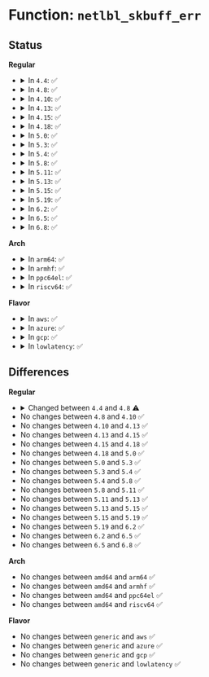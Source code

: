 # Function: <code>netlbl_skbuff_err</code>

## Status
<b>Regular</b>
<ul>
<li>
<details>
<summary>In <code>4.4</code>: ✅</summary>

```c
void netlbl_skbuff_err(struct sk_buff *skb, int error, int gateway);
```

**Collision:** Unique Global

**Inline:** No

**Transformation:** False

**Instances:**

```
In net/netlabel/netlabel_kapi.c (ffffffff8180bff0)
Location: net/netlabel/netlabel_kapi.c:1097
Inline: False
Direct callers:
  - security/selinux/netlabel.c:selinux_netlbl_err
  - security/selinux/netlabel.c:selinux_netlbl_sock_rcv_skb
  - security/smack/smack_lsm.c:smack_socket_sock_rcv_skb
```
**Symbols:**

```
ffffffff8180bff0-ffffffff8180c026: netlbl_skbuff_err (STB_GLOBAL)
```
</details>
</li>
<li>
<details>
<summary>In <code>4.8</code>: ✅</summary>

```c
void netlbl_skbuff_err(struct sk_buff *skb, u16 family, int error, int gateway);
```

**Collision:** Unique Global

**Inline:** No

**Transformation:** False

**Instances:**

```
In net/netlabel/netlabel_kapi.c (ffffffff8187dfc0)
Location: net/netlabel/netlabel_kapi.c:1400
Inline: False
Direct callers:
  - security/selinux/netlabel.c:selinux_netlbl_sock_rcv_skb
  - security/selinux/netlabel.c:selinux_netlbl_err
  - security/smack/smack_lsm.c:smack_socket_sock_rcv_skb
```
**Symbols:**

```
ffffffff8187dfc0-ffffffff8187dffd: netlbl_skbuff_err (STB_GLOBAL)
```
</details>
</li>
<li>
<details>
<summary>In <code>4.10</code>: ✅</summary>

```c
void netlbl_skbuff_err(struct sk_buff *skb, u16 family, int error, int gateway);
```

**Collision:** Unique Global

**Inline:** No

**Transformation:** False

**Instances:**

```
In net/netlabel/netlabel_kapi.c (ffffffff818b2870)
Location: net/netlabel/netlabel_kapi.c:1400
Inline: False
Direct callers:
  - security/selinux/netlabel.c:selinux_netlbl_sock_rcv_skb
  - security/selinux/netlabel.c:selinux_netlbl_err
  - security/smack/smack_lsm.c:smack_socket_sock_rcv_skb
```
**Symbols:**

```
ffffffff818b2870-ffffffff818b28ad: netlbl_skbuff_err (STB_GLOBAL)
```
</details>
</li>
<li>
<details>
<summary>In <code>4.13</code>: ✅</summary>

```c
void netlbl_skbuff_err(struct sk_buff *skb, u16 family, int error, int gateway);
```

**Collision:** Unique Global

**Inline:** No

**Transformation:** False

**Instances:**

```
In net/netlabel/netlabel_kapi.c (ffffffff818d9220)
Location: net/netlabel/netlabel_kapi.c:1400
Inline: False
Direct callers:
  - security/selinux/netlabel.c:selinux_netlbl_sock_rcv_skb
  - security/selinux/netlabel.c:selinux_netlbl_err
  - security/smack/smack_lsm.c:smack_socket_sock_rcv_skb
```
**Symbols:**

```
ffffffff818d9220-ffffffff818d925e: netlbl_skbuff_err (STB_GLOBAL)
```
</details>
</li>
<li>
<details>
<summary>In <code>4.15</code>: ✅</summary>

```c
void netlbl_skbuff_err(struct sk_buff *skb, u16 family, int error, int gateway);
```

**Collision:** Unique Global

**Inline:** No

**Transformation:** False

**Instances:**

```
In net/netlabel/netlabel_kapi.c (ffffffff8195ee10)
Location: net/netlabel/netlabel_kapi.c:1400
Inline: False
Direct callers:
  - security/selinux/netlabel.c:selinux_netlbl_sock_rcv_skb
  - security/selinux/netlabel.c:selinux_netlbl_err
  - security/smack/smack_lsm.c:smack_socket_sock_rcv_skb
```
**Symbols:**

```
ffffffff8195ee10-ffffffff8195ee4e: netlbl_skbuff_err (STB_GLOBAL)
```
</details>
</li>
<li>
<details>
<summary>In <code>4.18</code>: ✅</summary>

```c
void netlbl_skbuff_err(struct sk_buff *skb, u16 family, int error, int gateway);
```

**Collision:** Unique Global

**Inline:** No

**Transformation:** False

**Instances:**

```
In net/netlabel/netlabel_kapi.c (ffffffff819b85f0)
Location: net/netlabel/netlabel_kapi.c:1400
Inline: False
Direct callers:
  - security/selinux/netlabel.c:selinux_netlbl_sock_rcv_skb
  - security/selinux/netlabel.c:selinux_netlbl_err
  - security/smack/smack_lsm.c:smack_socket_sock_rcv_skb
```
**Symbols:**

```
ffffffff819b85f0-ffffffff819b862d: netlbl_skbuff_err (STB_GLOBAL)
```
</details>
</li>
<li>
<details>
<summary>In <code>5.0</code>: ✅</summary>

```c
void netlbl_skbuff_err(struct sk_buff *skb, u16 family, int error, int gateway);
```

**Collision:** Unique Global

**Inline:** No

**Transformation:** False

**Instances:**

```
In net/netlabel/netlabel_kapi.c (ffffffff819ef8c0)
Location: net/netlabel/netlabel_kapi.c:1401
Inline: False
Direct callers:
  - security/selinux/netlabel.c:selinux_netlbl_sock_rcv_skb
  - security/selinux/netlabel.c:selinux_netlbl_err
  - security/smack/smack_lsm.c:smack_socket_sock_rcv_skb
```
**Symbols:**

```
ffffffff819ef8c0-ffffffff819ef8fd: netlbl_skbuff_err (STB_GLOBAL)
```
</details>
</li>
<li>
<details>
<summary>In <code>5.3</code>: ✅</summary>

```c
void netlbl_skbuff_err(struct sk_buff *skb, u16 family, int error, int gateway);
```

**Collision:** Unique Global

**Inline:** No

**Transformation:** False

**Instances:**

```
In net/netlabel/netlabel_kapi.c (ffffffff81a5eb20)
Location: net/netlabel/netlabel_kapi.c:1387
Inline: False
Direct callers:
  - security/selinux/netlabel.c:selinux_netlbl_sock_rcv_skb
  - security/selinux/netlabel.c:selinux_netlbl_err
  - security/smack/smack_lsm.c:smack_socket_sock_rcv_skb
```
**Symbols:**

```
ffffffff81a5eb20-ffffffff81a5eb5f: netlbl_skbuff_err (STB_GLOBAL)
```
</details>
</li>
<li>
<details>
<summary>In <code>5.4</code>: ✅</summary>

```c
void netlbl_skbuff_err(struct sk_buff *skb, u16 family, int error, int gateway);
```

**Collision:** Unique Global

**Inline:** No

**Transformation:** False

**Instances:**

```
In net/netlabel/netlabel_kapi.c (ffffffff81a95750)
Location: net/netlabel/netlabel_kapi.c:1387
Inline: False
Direct callers:
  - security/selinux/netlabel.c:selinux_netlbl_sock_rcv_skb
  - security/selinux/netlabel.c:selinux_netlbl_err
  - security/smack/smack_lsm.c:smack_socket_sock_rcv_skb
```
**Symbols:**

```
ffffffff81a95750-ffffffff81a9578f: netlbl_skbuff_err (STB_GLOBAL)
```
</details>
</li>
<li>
<details>
<summary>In <code>5.8</code>: ✅</summary>

```c
void netlbl_skbuff_err(struct sk_buff *skb, u16 family, int error, int gateway);
```

**Collision:** Unique Global

**Inline:** No

**Transformation:** False

**Instances:**

```
In net/netlabel/netlabel_kapi.c (ffffffff81b90d60)
Location: net/netlabel/netlabel_kapi.c:1393
Inline: False
Direct callers:
  - security/selinux/netlabel.c:selinux_netlbl_sock_rcv_skb
  - security/selinux/netlabel.c:selinux_netlbl_err
  - security/smack/smack_lsm.c:smack_socket_sock_rcv_skb
```
**Symbols:**

```
ffffffff81b90d60-ffffffff81b90d9f: netlbl_skbuff_err (STB_GLOBAL)
```
</details>
</li>
<li>
<details>
<summary>In <code>5.11</code>: ✅</summary>

```c
void netlbl_skbuff_err(struct sk_buff *skb, u16 family, int error, int gateway);
```

**Collision:** Unique Global

**Inline:** No

**Transformation:** False

**Instances:**

```
In net/netlabel/netlabel_kapi.c (ffffffff81ba0a70)
Location: net/netlabel/netlabel_kapi.c:1393
Inline: False
Direct callers:
  - security/selinux/netlabel.c:selinux_netlbl_sock_rcv_skb
  - security/selinux/netlabel.c:selinux_netlbl_err
  - security/smack/smack_lsm.c:smack_socket_sock_rcv_skb
```
**Symbols:**

```
ffffffff81ba0a70-ffffffff81ba0aaf: netlbl_skbuff_err (STB_GLOBAL)
```
</details>
</li>
<li>
<details>
<summary>In <code>5.13</code>: ✅</summary>

```c
void netlbl_skbuff_err(struct sk_buff *skb, u16 family, int error, int gateway);
```

**Collision:** Unique Global

**Inline:** No

**Transformation:** False

**Instances:**

```
In net/netlabel/netlabel_kapi.c (ffffffff81b8fb40)
Location: net/netlabel/netlabel_kapi.c:1393
Inline: False
Direct callers:
  - security/selinux/netlabel.c:selinux_netlbl_sock_rcv_skb
  - security/selinux/netlabel.c:selinux_netlbl_err
  - security/smack/smack_lsm.c:smack_socket_sock_rcv_skb
```
**Symbols:**

```
ffffffff81b8fb40-ffffffff81b8fb7f: netlbl_skbuff_err (STB_GLOBAL)
```
</details>
</li>
<li>
<details>
<summary>In <code>5.15</code>: ✅</summary>

```c
void netlbl_skbuff_err(struct sk_buff *skb, u16 family, int error, int gateway);
```

**Collision:** Unique Global

**Inline:** No

**Transformation:** False

**Instances:**

```
In net/netlabel/netlabel_kapi.c (ffffffff81c5c2e0)
Location: net/netlabel/netlabel_kapi.c:1393
Inline: False
Direct callers:
  - security/selinux/netlabel.c:selinux_netlbl_sock_rcv_skb
  - security/selinux/netlabel.c:selinux_netlbl_err
  - security/smack/smack_lsm.c:smack_socket_sock_rcv_skb
```
**Symbols:**

```
ffffffff81c5c2e0-ffffffff81c5c31f: netlbl_skbuff_err (STB_GLOBAL)
```
</details>
</li>
<li>
<details>
<summary>In <code>5.19</code>: ✅</summary>

```c
void netlbl_skbuff_err(struct sk_buff *skb, u16 family, int error, int gateway);
```

**Collision:** Unique Global

**Inline:** No

**Transformation:** False

**Instances:**

```
In net/netlabel/netlabel_kapi.c (ffffffff81dfe0b0)
Location: net/netlabel/netlabel_kapi.c:1395
Inline: False
Direct callers:
  - security/selinux/netlabel.c:selinux_netlbl_sock_rcv_skb
  - security/selinux/netlabel.c:selinux_netlbl_err
  - security/smack/smack_lsm.c:smack_socket_sock_rcv_skb
```
**Symbols:**

```
ffffffff81dfe0b0-ffffffff81dfe107: netlbl_skbuff_err (STB_GLOBAL)
```
</details>
</li>
<li>
<details>
<summary>In <code>6.2</code>: ✅</summary>

```c
void netlbl_skbuff_err(struct sk_buff *skb, u16 family, int error, int gateway);
```

**Collision:** Unique Global

**Inline:** No

**Transformation:** False

**Instances:**

```
In net/netlabel/netlabel_kapi.c (ffffffff81fd2c90)
Location: net/netlabel/netlabel_kapi.c:1395
Inline: False
Direct callers:
  - security/selinux/netlabel.c:selinux_netlbl_sock_rcv_skb
  - security/selinux/netlabel.c:selinux_netlbl_err
  - security/smack/smack_lsm.c:smack_socket_sock_rcv_skb
```
**Symbols:**

```
ffffffff81fd2c90-ffffffff81fd2ce7: netlbl_skbuff_err (STB_GLOBAL)
```
</details>
</li>
<li>
<details>
<summary>In <code>6.5</code>: ✅</summary>

```c
void netlbl_skbuff_err(struct sk_buff *skb, u16 family, int error, int gateway);
```

**Collision:** Unique Global

**Inline:** No

**Transformation:** False

**Instances:**

```
In net/netlabel/netlabel_kapi.c (ffffffff8204e8e0)
Location: net/netlabel/netlabel_kapi.c:1396
Inline: False
Direct callers:
  - security/selinux/netlabel.c:selinux_netlbl_sock_rcv_skb
  - security/selinux/netlabel.c:selinux_netlbl_err
  - security/smack/smack_lsm.c:smack_socket_sock_rcv_skb
```
**Symbols:**

```
ffffffff8204e8e0-ffffffff8204e937: netlbl_skbuff_err (STB_GLOBAL)
```
</details>
</li>
<li>
<details>
<summary>In <code>6.8</code>: ✅</summary>

```c
void netlbl_skbuff_err(struct sk_buff *skb, u16 family, int error, int gateway);
```

**Collision:** Unique Global

**Inline:** No

**Transformation:** False

**Instances:**

```
In net/netlabel/netlabel_kapi.c (ffffffff82120f60)
Location: net/netlabel/netlabel_kapi.c:1396
Inline: False
Direct callers:
  - security/selinux/netlabel.c:selinux_netlbl_sock_rcv_skb
  - security/selinux/netlabel.c:selinux_netlbl_err
  - security/smack/smack_lsm.c:smack_socket_sock_rcv_skb
```
**Symbols:**

```
ffffffff82120f60-ffffffff82120fb7: netlbl_skbuff_err (STB_GLOBAL)
```
</details>
</li>
</ul>
<b>Arch</b>
<ul>
<li>
<details>
<summary>In <code>arm64</code>: ✅</summary>

```c
void netlbl_skbuff_err(struct sk_buff *skb, u16 family, int error, int gateway);
```

**Collision:** Unique Global

**Inline:** No

**Transformation:** False

**Instances:**

```
In net/netlabel/netlabel_kapi.c (ffff800010d64468)
Location: net/netlabel/netlabel_kapi.c:1387
Inline: False
Direct callers:
  - security/selinux/netlabel.c:selinux_netlbl_sock_rcv_skb
  - security/selinux/netlabel.c:selinux_netlbl_err
  - security/smack/smack_lsm.c:smack_socket_sock_rcv_skb
```
**Symbols:**

```
ffff800010d64468-ffff800010d644d4: netlbl_skbuff_err (STB_GLOBAL)
```
</details>
</li>
<li>
<details>
<summary>In <code>armhf</code>: ✅</summary>

```c
void netlbl_skbuff_err(struct sk_buff *skb, u16 family, int error, int gateway);
```

**Collision:** Unique Global

**Inline:** No

**Transformation:** False

**Instances:**

```
In net/netlabel/netlabel_kapi.c (c0e63038)
Location: net/netlabel/netlabel_kapi.c:1387
Inline: False
Direct callers:
  - security/selinux/netlabel.c:selinux_netlbl_sock_rcv_skb
  - security/selinux/netlabel.c:selinux_netlbl_err
  - security/smack/smack_lsm.c:smack_socket_sock_rcv_skb
```
**Symbols:**

```
c0e63038-c0e63080: netlbl_skbuff_err (STB_GLOBAL)
```
</details>
</li>
<li>
<details>
<summary>In <code>ppc64el</code>: ✅</summary>

```c
void netlbl_skbuff_err(struct sk_buff *skb, u16 family, int error, int gateway);
```

**Collision:** Unique Global

**Inline:** No

**Transformation:** False

**Instances:**

```
In net/netlabel/netlabel_kapi.c (c000000000e9fe40)
Location: net/netlabel/netlabel_kapi.c:1387
Inline: False
Direct callers:
  - security/selinux/netlabel.c:selinux_netlbl_sock_rcv_skb
  - security/selinux/netlabel.c:selinux_netlbl_err
  - security/smack/smack_lsm.c:smack_socket_sock_rcv_skb
```
**Symbols:**

```
c000000000e9fe40-c000000000e9feb8: netlbl_skbuff_err (STB_GLOBAL)
```
</details>
</li>
<li>
<details>
<summary>In <code>riscv64</code>: ✅</summary>

```c
void netlbl_skbuff_err(struct sk_buff *skb, u16 family, int error, int gateway);
```

**Collision:** Unique Global

**Inline:** No

**Transformation:** False

**Instances:**

```
In net/netlabel/netlabel_kapi.c (ffffffe0008984ce)
Location: net/netlabel/netlabel_kapi.c:1387
Inline: False
Direct callers:
  - security/selinux/netlabel.c:selinux_netlbl_sock_rcv_skb
  - security/selinux/netlabel.c:selinux_netlbl_err
  - security/smack/smack_lsm.c:smack_socket_sock_rcv_skb
```
**Symbols:**

```
ffffffe0008984ce-ffffffe000898530: netlbl_skbuff_err (STB_GLOBAL)
```
</details>
</li>
</ul>
<b>Flavor</b>
<ul>
<li>
<details>
<summary>In <code>aws</code>: ✅</summary>

```c
void netlbl_skbuff_err(struct sk_buff *skb, u16 family, int error, int gateway);
```

**Collision:** Unique Global

**Inline:** No

**Transformation:** False

**Instances:**

```
In net/netlabel/netlabel_kapi.c (ffffffff81a34ae0)
Location: net/netlabel/netlabel_kapi.c:1387
Inline: False
Direct callers:
  - security/selinux/netlabel.c:selinux_netlbl_sock_rcv_skb
  - security/selinux/netlabel.c:selinux_netlbl_err
  - security/smack/smack_lsm.c:smack_socket_sock_rcv_skb
```
**Symbols:**

```
ffffffff81a34ae0-ffffffff81a34b1f: netlbl_skbuff_err (STB_GLOBAL)
```
</details>
</li>
<li>
<details>
<summary>In <code>azure</code>: ✅</summary>

```c
void netlbl_skbuff_err(struct sk_buff *skb, u16 family, int error, int gateway);
```

**Collision:** Unique Global

**Inline:** No

**Transformation:** False

**Instances:**

```
In net/netlabel/netlabel_kapi.c (ffffffff819f1700)
Location: net/netlabel/netlabel_kapi.c:1387
Inline: False
Direct callers:
  - security/selinux/netlabel.c:selinux_netlbl_sock_rcv_skb
  - security/selinux/netlabel.c:selinux_netlbl_err
  - security/smack/smack_lsm.c:smack_socket_sock_rcv_skb
```
**Symbols:**

```
ffffffff819f1700-ffffffff819f173f: netlbl_skbuff_err (STB_GLOBAL)
```
</details>
</li>
<li>
<details>
<summary>In <code>gcp</code>: ✅</summary>

```c
void netlbl_skbuff_err(struct sk_buff *skb, u16 family, int error, int gateway);
```

**Collision:** Unique Global

**Inline:** No

**Transformation:** False

**Instances:**

```
In net/netlabel/netlabel_kapi.c (ffffffff81aa0990)
Location: net/netlabel/netlabel_kapi.c:1387
Inline: False
Direct callers:
  - security/selinux/netlabel.c:selinux_netlbl_sock_rcv_skb
  - security/selinux/netlabel.c:selinux_netlbl_err
  - security/smack/smack_lsm.c:smack_socket_sock_rcv_skb
```
**Symbols:**

```
ffffffff81aa0990-ffffffff81aa09cf: netlbl_skbuff_err (STB_GLOBAL)
```
</details>
</li>
<li>
<details>
<summary>In <code>lowlatency</code>: ✅</summary>

```c
void netlbl_skbuff_err(struct sk_buff *skb, u16 family, int error, int gateway);
```

**Collision:** Unique Global

**Inline:** No

**Transformation:** False

**Instances:**

```
In net/netlabel/netlabel_kapi.c (ffffffff81aacc70)
Location: net/netlabel/netlabel_kapi.c:1387
Inline: False
Direct callers:
  - security/selinux/netlabel.c:selinux_netlbl_sock_rcv_skb
  - security/selinux/netlabel.c:selinux_netlbl_err
  - security/smack/smack_lsm.c:smack_socket_sock_rcv_skb
```
**Symbols:**

```
ffffffff81aacc70-ffffffff81aaccaf: netlbl_skbuff_err (STB_GLOBAL)
```
</details>
</li>
</ul>

## Differences
<b>Regular</b>
<ul>
<li>
<details>
<summary>Changed between <code>4.4</code> and <code>4.8</code> ⚠️</summary>
<ul>
<li>
<b>Param added. </b>
<code>u16 family</code>
</li>
<li>
<b>Param reordered. </b>
<code>skb, error, gateway</code> ➡️ <code>skb, family, error, gateway</code>
</li>
</ul>
</details>
</li>
<li>
No changes between <code>4.8</code> and <code>4.10</code> ✅
</li>
<li>
No changes between <code>4.10</code> and <code>4.13</code> ✅
</li>
<li>
No changes between <code>4.13</code> and <code>4.15</code> ✅
</li>
<li>
No changes between <code>4.15</code> and <code>4.18</code> ✅
</li>
<li>
No changes between <code>4.18</code> and <code>5.0</code> ✅
</li>
<li>
No changes between <code>5.0</code> and <code>5.3</code> ✅
</li>
<li>
No changes between <code>5.3</code> and <code>5.4</code> ✅
</li>
<li>
No changes between <code>5.4</code> and <code>5.8</code> ✅
</li>
<li>
No changes between <code>5.8</code> and <code>5.11</code> ✅
</li>
<li>
No changes between <code>5.11</code> and <code>5.13</code> ✅
</li>
<li>
No changes between <code>5.13</code> and <code>5.15</code> ✅
</li>
<li>
No changes between <code>5.15</code> and <code>5.19</code> ✅
</li>
<li>
No changes between <code>5.19</code> and <code>6.2</code> ✅
</li>
<li>
No changes between <code>6.2</code> and <code>6.5</code> ✅
</li>
<li>
No changes between <code>6.5</code> and <code>6.8</code> ✅
</li>
</ul>
<b>Arch</b>
<ul>
<li>
No changes between <code>amd64</code> and <code>arm64</code> ✅
</li>
<li>
No changes between <code>amd64</code> and <code>armhf</code> ✅
</li>
<li>
No changes between <code>amd64</code> and <code>ppc64el</code> ✅
</li>
<li>
No changes between <code>amd64</code> and <code>riscv64</code> ✅
</li>
</ul>
<b>Flavor</b>
<ul>
<li>
No changes between <code>generic</code> and <code>aws</code> ✅
</li>
<li>
No changes between <code>generic</code> and <code>azure</code> ✅
</li>
<li>
No changes between <code>generic</code> and <code>gcp</code> ✅
</li>
<li>
No changes between <code>generic</code> and <code>lowlatency</code> ✅
</li>
</ul>
